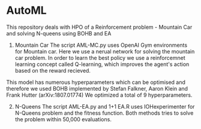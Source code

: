 # AutoML
This repository deals with HPO of a Reinforcement problem - Mountain Car and solving N-queens using BOHB and EA
1. Mountain Car
The script AML-MC.py uses OpenAI Gym environments for Mountain car.
  Here we use a nerual network for solving the mountain car problem.
  In order to learn the best policy we use a reinforcemnet learning concept called Q-learning, which improves the agent's action based on the reward recieved.
  
  This model has numerous hyperparameters which can be optimised and therefore we used BOHB implemented by Stefan Falkner, Aaron Klein and Frank Hutter (arXiv:1807.01774)
  We optimized a total of 9 hyperparameters. 

2. N-Queens
The script AML-EA.py and 1+1 EA.R uses IOHexperimenter for N-Queens problem and the fitness function.
  Both methods tries to solve the problem within 50,000 evaluations. 
